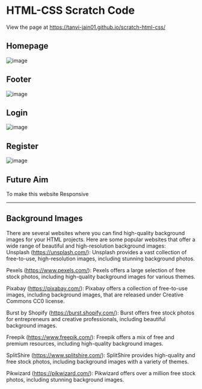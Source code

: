 # HTML-CSS Scratch Code

View the page at  https://tanvi-jain01.github.io/scratch-html-css/

## Homepage
![image](https://github.com/Tanvi-Jain01/scratch-html-css/assets/123053700/fc28e9e5-0f86-4813-8771-0ed32f8c61db)



## Footer
![image](https://github.com/Tanvi-Jain01/scratch-html-css/assets/123053700/d9dabbd5-d098-4565-a93f-d419bfb44d25)


## Login
![image](https://github.com/Tanvi-Jain01/scratch-html-css/assets/123053700/94abd7e3-473f-46ec-b733-3ca0ad579b9c)


## Register
![image](https://github.com/Tanvi-Jain01/scratch-html-css/assets/123053700/1784a455-4a58-442e-aa35-616c5bc9ef8b)

## Future Aim
To make this website Responsive

---

## Background Images
There are several websites where you can find high-quality background images for your HTML projects. Here are some popular websites that offer a wide range of beautiful and high-resolution background images:  
Unsplash (https://unsplash.com/): Unsplash provides a vast collection of free-to-use, high-resolution images, including stunning background photos.

Pexels (https://www.pexels.com/): Pexels offers a large selection of free stock photos, including high-quality background images for various themes.

Pixabay (https://pixabay.com/): Pixabay offers a collection of free-to-use images, including background images, that are released under Creative Commons CC0 license.

Burst by Shopify (https://burst.shopify.com/): Burst offers free stock photos for entrepreneurs and creative professionals, including beautiful background images.

Freepik (https://www.freepik.com/): Freepik offers a mix of free and premium resources, including high-quality background images.

SplitShire (https://www.splitshire.com/): SplitShire provides high-quality and free stock photos, including background images with a variety of themes.

Pikwizard (https://pikwizard.com/): Pikwizard offers over a million free stock photos, including stunning background images.
